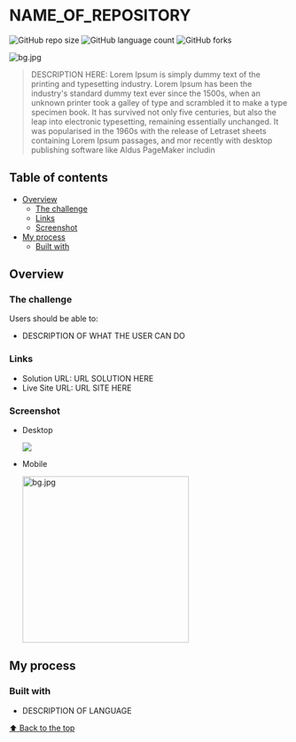 # NAME_OF_REPOSITORY

![GitHub repo size](https://img.shields.io/github/repo-size/RafaelHDSV/NAME_OF_REPOSITORY?style=for-the-badge)
![GitHub language count](https://img.shields.io/github/languages/count/RafaelHDSV/NAME_OF_REPOSITORY?style=for-the-badge)
![GitHub forks](https://img.shields.io/github/forks/RafaelHDSV/NAME_OF_REPOSITORY?style=for-the-badge)

<img src="bg.jpg" alt="bg.jpg">

> DESCRIPTION HERE: Lorem Ipsum is simply dummy text of the printing and typesetting industry. Lorem Ipsum has been the industry's standard dummy text ever since the 1500s, when an unknown printer took a galley of type and scrambled it to make a type specimen book. It has survived not only five centuries, but also the leap into electronic typesetting, remaining essentially unchanged. It was popularised in the 1960s with the release of Letraset sheets containing Lorem Ipsum passages, and mor recently with desktop publishing software like Aldus PageMaker includin

## Table of contents

- [Overview](#overview)
  - [The challenge](#the-challenge)
  - [Links](#links)
  - [Screenshot](#screenshot)
- [My process](#my-process)
  - [Built with](#built-with)

## Overview

### The challenge

Users should be able to:

- DESCRIPTION OF WHAT THE USER CAN DO
<!--- View the optimal layout for the app depending on their device's screen size
- See hover states for all interactive elements on the page
- Add new todos to the list
- Mark todos as complete
- Delete todos from the list
- Filter by all/active/complete todos
- Clear all completed todos
- Toggle light and dark mode
- **Bonus**: Drag and drop to reorder items on the list-->

### Links

- Solution URL: URL SOLUTION HERE
- Live Site URL: URL SITE HERE

### Screenshot

  - Desktop
  
    ![](bg.jpg)
    
  - Mobile
    
    <img src="bg.jpg" alt="bg.jpg" width="300px">

## My process

### Built with

- DESCRIPTION OF LANGUAGE
<!--- Semantic HTML5 markup
- CSS custom properties
- Flexbox
- CSS Grid
- Javascript properties-->

[⬆ Back to the top](#name_of_repository)<br>
